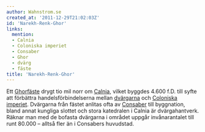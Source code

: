 ```yaml
---
author: Wahnstrom.se
created_at: '2011-12-29T21:02:03Z'
id: 'Narekh-Renk-Ghor'
links:
  mention:
  - Calnia
  - Coloniska imperiet
  - Consaber
  - Ghor
  - dvärg
  - fäste
title: 'Narekh-Renk-Ghor'
---
```


Ett [Ghor][][fäste] drygt tio mil norr om [Calnia], vilket byggdes 4.600 f.D. till syfte att
förbättra handelsförbindelserna mellan [dvärgarna] och [Coloniska imperiet]. Dvärgarna från fästet
anlitas ofta av [Consaber] till byggnation, bland annat kungliga slottet och stora katedralen i
Calnia är dvärgahantverk. Räknar man med de bofasta dvärgarna i området uppgår invånarantalet till
runt 80.000 – alltså fler än i Consabers huvudstad.

  [Ghor]: Ghor
  [fäste]: fäste
  [Calnia]: Calnia
  [dvärgarna]: dvärg
  [Coloniska imperiet]: Coloniska_imperiet
  [Consaber]: Consaber